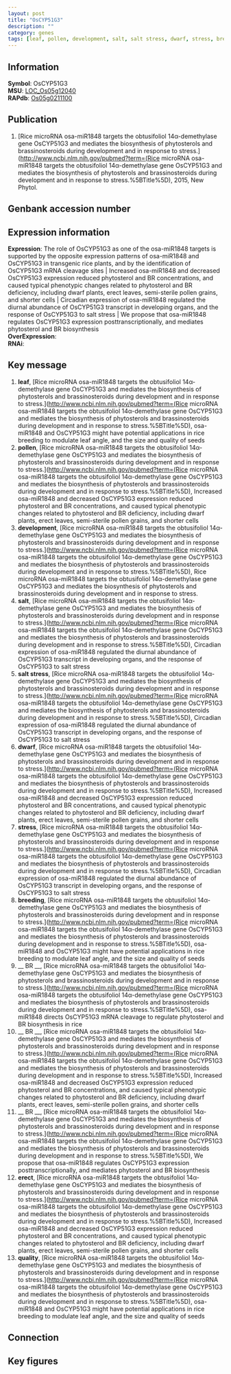 ```yaml
---
layout: post
title: "OsCYP51G3"
description: ""
category: genes
tags: [leaf, pollen, development, salt, salt stress, dwarf, stress, breeding,  BR , erect, quality, Gene]
---
```


## Information
__Symbol__: OsCYP51G3  
__MSU__: [LOC_Os05g12040](http://rice.plantbiology.msu.edu/cgi-bin/ORF_infopage.cgi?orf=LOC_Os05g12040)  
__RAPdb__: [Os05g0211100](http://rapdb.dna.affrc.go.jp/viewer/gbrowse_details/irgsp1?name=Os05g0211100)  

## Publication
1. [Rice microRNA osa-miR1848 targets the obtusifoliol 14α-demethylase gene OsCYP51G3 and mediates the biosynthesis of phytosterols and brassinosteroids during development and in response to stress.](http://www.ncbi.nlm.nih.gov/pubmed?term=(Rice microRNA osa-miR1848 targets the obtusifoliol 14α-demethylase gene OsCYP51G3 and mediates the biosynthesis of phytosterols and brassinosteroids during development and in response to stress.%5BTitle%5D), 2015, New Phytol.

## Genbank accession number

## Expression information
__Expression__: The role of OsCYP51G3 as one of the osa-miR1848 targets is supported by the opposite expression patterns of osa-miR1848 and OsCYP51G3 in transgenic rice plants, and by the identification of OsCYP51G3 mRNA cleavage sites |  Increased osa-miR1848 and decreased OsCYP51G3 expression reduced phytosterol and BR concentrations, and caused typical phenotypic changes related to phytosterol and BR deficiency, including dwarf plants, erect leaves, semi-sterile pollen grains, and shorter cells |  Circadian expression of osa-miR1848 regulated the diurnal abundance of OsCYP51G3 transcript in developing organs, and the response of OsCYP51G3 to salt stress |  We propose that osa-miR1848 regulates OsCYP51G3 expression posttranscriptionally, and mediates phytosterol and BR biosynthesis  
__OverExpression__:  
__RNAi__:  

## Key message
1. __leaf__, [Rice microRNA osa-miR1848 targets the obtusifoliol 14α-demethylase gene OsCYP51G3 and mediates the biosynthesis of phytosterols and brassinosteroids during development and in response to stress.](http://www.ncbi.nlm.nih.gov/pubmed?term=(Rice microRNA osa-miR1848 targets the obtusifoliol 14α-demethylase gene OsCYP51G3 and mediates the biosynthesis of phytosterols and brassinosteroids during development and in response to stress.%5BTitle%5D),  osa-miR1848 and OsCYP51G3 might have potential applications in rice breeding to modulate leaf angle, and the size and quality of seeds
2. __pollen__, [Rice microRNA osa-miR1848 targets the obtusifoliol 14α-demethylase gene OsCYP51G3 and mediates the biosynthesis of phytosterols and brassinosteroids during development and in response to stress.](http://www.ncbi.nlm.nih.gov/pubmed?term=(Rice microRNA osa-miR1848 targets the obtusifoliol 14α-demethylase gene OsCYP51G3 and mediates the biosynthesis of phytosterols and brassinosteroids during development and in response to stress.%5BTitle%5D),  Increased osa-miR1848 and decreased OsCYP51G3 expression reduced phytosterol and BR concentrations, and caused typical phenotypic changes related to phytosterol and BR deficiency, including dwarf plants, erect leaves, semi-sterile pollen grains, and shorter cells
3. __development__, [Rice microRNA osa-miR1848 targets the obtusifoliol 14α-demethylase gene OsCYP51G3 and mediates the biosynthesis of phytosterols and brassinosteroids during development and in response to stress.](http://www.ncbi.nlm.nih.gov/pubmed?term=(Rice microRNA osa-miR1848 targets the obtusifoliol 14α-demethylase gene OsCYP51G3 and mediates the biosynthesis of phytosterols and brassinosteroids during development and in response to stress.%5BTitle%5D), Rice microRNA osa-miR1848 targets the obtusifoliol 14α-demethylase gene OsCYP51G3 and mediates the biosynthesis of phytosterols and brassinosteroids during development and in response to stress.
4. __salt__, [Rice microRNA osa-miR1848 targets the obtusifoliol 14α-demethylase gene OsCYP51G3 and mediates the biosynthesis of phytosterols and brassinosteroids during development and in response to stress.](http://www.ncbi.nlm.nih.gov/pubmed?term=(Rice microRNA osa-miR1848 targets the obtusifoliol 14α-demethylase gene OsCYP51G3 and mediates the biosynthesis of phytosterols and brassinosteroids during development and in response to stress.%5BTitle%5D),  Circadian expression of osa-miR1848 regulated the diurnal abundance of OsCYP51G3 transcript in developing organs, and the response of OsCYP51G3 to salt stress
5. __salt stress__, [Rice microRNA osa-miR1848 targets the obtusifoliol 14α-demethylase gene OsCYP51G3 and mediates the biosynthesis of phytosterols and brassinosteroids during development and in response to stress.](http://www.ncbi.nlm.nih.gov/pubmed?term=(Rice microRNA osa-miR1848 targets the obtusifoliol 14α-demethylase gene OsCYP51G3 and mediates the biosynthesis of phytosterols and brassinosteroids during development and in response to stress.%5BTitle%5D),  Circadian expression of osa-miR1848 regulated the diurnal abundance of OsCYP51G3 transcript in developing organs, and the response of OsCYP51G3 to salt stress
6. __dwarf__, [Rice microRNA osa-miR1848 targets the obtusifoliol 14α-demethylase gene OsCYP51G3 and mediates the biosynthesis of phytosterols and brassinosteroids during development and in response to stress.](http://www.ncbi.nlm.nih.gov/pubmed?term=(Rice microRNA osa-miR1848 targets the obtusifoliol 14α-demethylase gene OsCYP51G3 and mediates the biosynthesis of phytosterols and brassinosteroids during development and in response to stress.%5BTitle%5D),  Increased osa-miR1848 and decreased OsCYP51G3 expression reduced phytosterol and BR concentrations, and caused typical phenotypic changes related to phytosterol and BR deficiency, including dwarf plants, erect leaves, semi-sterile pollen grains, and shorter cells
7. __stress__, [Rice microRNA osa-miR1848 targets the obtusifoliol 14α-demethylase gene OsCYP51G3 and mediates the biosynthesis of phytosterols and brassinosteroids during development and in response to stress.](http://www.ncbi.nlm.nih.gov/pubmed?term=(Rice microRNA osa-miR1848 targets the obtusifoliol 14α-demethylase gene OsCYP51G3 and mediates the biosynthesis of phytosterols and brassinosteroids during development and in response to stress.%5BTitle%5D),  Circadian expression of osa-miR1848 regulated the diurnal abundance of OsCYP51G3 transcript in developing organs, and the response of OsCYP51G3 to salt stress
8. __breeding__, [Rice microRNA osa-miR1848 targets the obtusifoliol 14α-demethylase gene OsCYP51G3 and mediates the biosynthesis of phytosterols and brassinosteroids during development and in response to stress.](http://www.ncbi.nlm.nih.gov/pubmed?term=(Rice microRNA osa-miR1848 targets the obtusifoliol 14α-demethylase gene OsCYP51G3 and mediates the biosynthesis of phytosterols and brassinosteroids during development and in response to stress.%5BTitle%5D),  osa-miR1848 and OsCYP51G3 might have potential applications in rice breeding to modulate leaf angle, and the size and quality of seeds
9. __ BR __, [Rice microRNA osa-miR1848 targets the obtusifoliol 14α-demethylase gene OsCYP51G3 and mediates the biosynthesis of phytosterols and brassinosteroids during development and in response to stress.](http://www.ncbi.nlm.nih.gov/pubmed?term=(Rice microRNA osa-miR1848 targets the obtusifoliol 14α-demethylase gene OsCYP51G3 and mediates the biosynthesis of phytosterols and brassinosteroids during development and in response to stress.%5BTitle%5D),  osa-miR1848 directs OsCYP51G3 mRNA cleavage to regulate phytosterol and BR biosynthesis in rice
10. __ BR __, [Rice microRNA osa-miR1848 targets the obtusifoliol 14α-demethylase gene OsCYP51G3 and mediates the biosynthesis of phytosterols and brassinosteroids during development and in response to stress.](http://www.ncbi.nlm.nih.gov/pubmed?term=(Rice microRNA osa-miR1848 targets the obtusifoliol 14α-demethylase gene OsCYP51G3 and mediates the biosynthesis of phytosterols and brassinosteroids during development and in response to stress.%5BTitle%5D),  Increased osa-miR1848 and decreased OsCYP51G3 expression reduced phytosterol and BR concentrations, and caused typical phenotypic changes related to phytosterol and BR deficiency, including dwarf plants, erect leaves, semi-sterile pollen grains, and shorter cells
11. __ BR __, [Rice microRNA osa-miR1848 targets the obtusifoliol 14α-demethylase gene OsCYP51G3 and mediates the biosynthesis of phytosterols and brassinosteroids during development and in response to stress.](http://www.ncbi.nlm.nih.gov/pubmed?term=(Rice microRNA osa-miR1848 targets the obtusifoliol 14α-demethylase gene OsCYP51G3 and mediates the biosynthesis of phytosterols and brassinosteroids during development and in response to stress.%5BTitle%5D),  We propose that osa-miR1848 regulates OsCYP51G3 expression posttranscriptionally, and mediates phytosterol and BR biosynthesis
12. __erect__, [Rice microRNA osa-miR1848 targets the obtusifoliol 14α-demethylase gene OsCYP51G3 and mediates the biosynthesis of phytosterols and brassinosteroids during development and in response to stress.](http://www.ncbi.nlm.nih.gov/pubmed?term=(Rice microRNA osa-miR1848 targets the obtusifoliol 14α-demethylase gene OsCYP51G3 and mediates the biosynthesis of phytosterols and brassinosteroids during development and in response to stress.%5BTitle%5D),  Increased osa-miR1848 and decreased OsCYP51G3 expression reduced phytosterol and BR concentrations, and caused typical phenotypic changes related to phytosterol and BR deficiency, including dwarf plants, erect leaves, semi-sterile pollen grains, and shorter cells
13. __quality__, [Rice microRNA osa-miR1848 targets the obtusifoliol 14α-demethylase gene OsCYP51G3 and mediates the biosynthesis of phytosterols and brassinosteroids during development and in response to stress.](http://www.ncbi.nlm.nih.gov/pubmed?term=(Rice microRNA osa-miR1848 targets the obtusifoliol 14α-demethylase gene OsCYP51G3 and mediates the biosynthesis of phytosterols and brassinosteroids during development and in response to stress.%5BTitle%5D),  osa-miR1848 and OsCYP51G3 might have potential applications in rice breeding to modulate leaf angle, and the size and quality of seeds

## Connection

## Key figures


